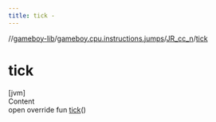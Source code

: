 ```yaml
---
title: tick -
---
```

//[gameboy-lib](../../index.md)/[gameboy.cpu.instructions.jumps](../index.md)/[JR_cc_n](index.md)/[tick](tick.md)



# tick  
[jvm]  
Content  
open override fun [tick](tick.md)()  



